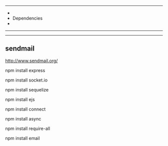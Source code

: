 ***************************************
*
* Dependencies
*
***************************************


----------
sendmail
----------
http://www.sendmail.org/


npm install express

npm install socket.io

npm install sequelize

npm install ejs

npm install connect

npm install async

npm install require-all

npm install email

